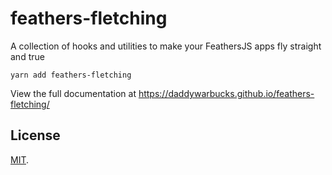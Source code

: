# feathers-fletching

A collection of hooks and utilities to make your FeathersJS apps fly straight and true

```
yarn add feathers-fletching
```

View the full documentation at https://daddywarbucks.github.io/feathers-fletching/

## License

[MIT](LICENSE).
